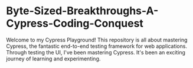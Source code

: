 # Byte-Sized-Breakthroughs-A-Cypress-Coding-Conquest
Welcome to my Cypress Playground! This repository is all about mastering Cypress, the fantastic end-to-end testing framework for web applications. Through testing the UI, I've been mastering Cypress. It's been an exciting journey of learning and experimenting.
